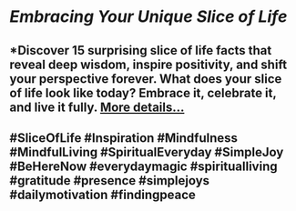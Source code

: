 # *Embracing Your Unique Slice of Life*
## *Discover 15 surprising slice of life facts that reveal deep wisdom, inspire positivity, and shift your perspective forever. What does your slice of life look like today? Embrace it, celebrate it, and live it fully.  [More details…](https://spiritualkhazaana.com/web-stories/embracing-your-unique-slice-of-life/)

## #SliceOfLife #Inspiration #Mindfulness #MindfulLiving #SpiritualEveryday #SimpleJoy #BeHereNow #everydaymagic #spiritualliving #gratitude #presence #simplejoys #dailymotivation #findingpeace
